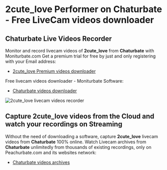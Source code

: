 # 2cute_love Performer on Chaturbate - Free LiveCam videos downloader

## Chaturbate Live Videos Recorder

Monitor and record livecam videos of **2cute_love** from **Chaturbate** with Moniturbate.com
Get a premium trial for free by just and only registering with your Email address:
* [2cute_love Premium videos downloader](https://moniturbate.com/request-demo-licence-key.html)

Free livecam videos downloader - Moniturbate Software:
* [Chaturbate videos downloader](https://moniturbate.com/moniturbate-download-software.html)

![2cute_love livecam videos recorder](https://peachurnet.com/templates/moniturbate-software.png)


## Capture 2cute_love videos from the Cloud and watch your recordings on Streaming

Without the need of downloading a software, capture **2cute_love** livecam videos from **Chaturbate** 100% online.
Watch Livecam archives from **Chaturbate** unlimitedly from thousands of existing recordings, only on Peachurbate.com and its websites network:
* [Chaturbate videos archives](https://peachurnet.com/)